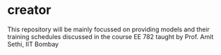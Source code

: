 # creator
This repository will be mainly focussed on providing models and their training schedules discussed in the course EE 782 taught by Prof. Amit Sethi, IIT Bombay
